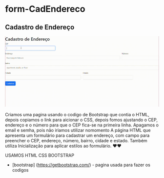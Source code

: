 # form-CadEndereco
## Cadastro de Endereço

![image info](img/gifcadastro.gif)

Criamos uma pagina usando o codigo de Bootstrap que contia o HTML, depois copiamos o link para aicionar o CSS, depois fomos ajustando o CEP, endereço e o número para que o CEP fica-se na primeira linha. Apagamos o email e semha, pois não iriamos utilizar nomomento
A página HTML que apresenta um formulário para cadastrar um endereço, com campo para preencher o CEP, endereço, número, bairro, cidade e estado. Também utiliza Inicialização para aplicar estilos ao formulário. ❤️❤️

USAMOS 
HTML
CSS
BOOTSTRAP

* [bootstrap] (https://getbootstrap.com/) - pagina usada para fazer os codigos